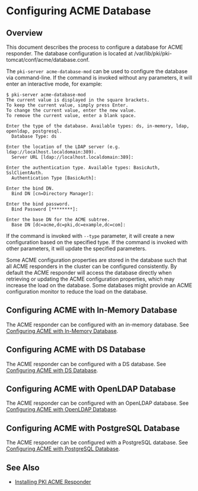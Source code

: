 Configuring ACME Database
=========================

## Overview

This document describes the process to configure a database for ACME responder.
The database configuration is located at /var/lib/pki/pki-tomcat/conf/acme/database.conf.

The `pki-server acme-database-mod` can be used to configure the database via command-line.
If the command is invoked without any parameters, it will enter an interactive mode, for example:

```
$ pki-server acme-database-mod
The current value is displayed in the square brackets.
To keep the current value, simply press Enter.
To change the current value, enter the new value.
To remove the current value, enter a blank space.

Enter the type of the database. Available types: ds, in-memory, ldap, openldap, postgresql.
  Database Type: ds

Enter the location of the LDAP server (e.g. ldap://localhost.localdomain:389).
  Server URL [ldap://localhost.localdomain:389]:

Enter the authentication type. Available types: BasicAuth, SslClientAuth.
  Authentication Type [BasicAuth]:

Enter the bind DN.
  Bind DN [cn=Directory Manager]:

Enter the bind password.
  Bind Password [********]:

Enter the base DN for the ACME subtree.
  Base DN [dc=acme,dc=pki,dc=example,dc=com]:
```

If the command is invoked with `--type` parameter, it will create a new configuration based on the specified type.
If the command is invoked with other parameters, it will update the specified parameters.

Some ACME configuration properties are stored in the database such that
all ACME responders in the cluster can be configured consistently.
By default the ACME responder will access the database directly
when retrieving or updating the ACME configuration properties,
which may increase the load on the database.
Some databases might provide an ACME configuration monitor to reduce the load on the database.

## Configuring ACME with In-Memory Database

The ACME responder can be configured with an in-memory database.
See [Configuring ACME with In-Memory Database](Configuring-ACME-with-InMemory-Database.adoc).

## Configuring ACME with DS Database

The ACME responder can be configured with a DS database.
See [Configuring ACME with DS Database](Configuring-ACME-with-DS-Database.adoc).

## Configuring ACME with OpenLDAP Database

The ACME responder can be configured with an OpenLDAP database.
See [Configuring ACME with OpenLDAP Database](Configuring-ACME-with-OpenLDAP-Database.adoc).

## Configuring ACME with PostgreSQL Database

The ACME responder can be configured with a PostgreSQL database.
See [Configuring ACME with PostgreSQL Database](Configuring-ACME-with-PostgreSQL-Database.adoc).

## See Also

* [Installing PKI ACME Responder](Installing_PKI_ACME_Responder.md)

